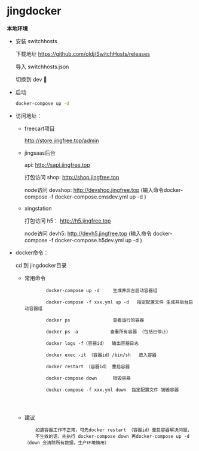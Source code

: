 # jingdocker

**本地环境**   

- 安装 switchhosts

    下载地址  https://github.com/oldj/SwitchHosts/releases

    导入 switchhosts.json 
    
    切换到 dev 

    
- 启动 
    ```bash
    docker-compose up -d
    ```

- 访问地址：

    * freecart项目  

        http://store.jingfree.top/admin

    * jingsaas后台 

        api: http://sapi.jingfree.top

        打包访问 shop:  http://shop.jingfree.top

        node访问 devshop: http://devshop.jingfree.top (输入命令docker-compose  -f docker-compose.cmsdev.yml up -d )
        
    * xingstation

        打包访问 h5： http://h5.jingfree.top
        
        node访问 devh5: http://devh5.jingfree.top (输入命令 docker-compose  -f docker-compose.h5dev.yml up -d )
        
        
-  docker命令：
    
    cd 到 jingdocker目录
    
    * 常用命令
          
         ```
                 docker-compose up -d     生成并后台启动容器组
                 
                 docker-compose -f xxx.yml up -d   指定配置文件 生成并后台启动容器组
                 
                 docker ps                查看运行的容器
                 
                 docker ps -a            查看所有容器 （包括已停止）
                 
                 docker logs -f（容器id）  输出容器日志
                  
                 docker exec -it （容器id）/bin/sh   进入容器
                  
                 docker restart （容器id） 重启容器
                 
                 docker-compose down      销毁容器
                 
                 docker-compose -f xxx.yml down  指定配置文件 销毁容器
                 

                 
         ```
    * 建议
    
        ```
            如遇容器工作不正常，可先docker restart （容器id）重启容器解决问题，
            不生效的话，先执行 docker-compose down 再docker-compose up -d（down 会清除所有数据，生产环境慎用）
        ```